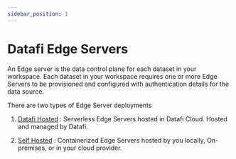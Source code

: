 ```yaml
---
sidebar_position: 1
---
```


# Datafi Edge Servers 

An Edge server is the data control plane for each dataset in your workspace. Each dataset in your workspace requires one or more Edge Servers to be provisioned and configured with authentication details for the data source.

There are two types of Edge Server deployments

1. [Datafi Hosted](./2.datafi-hosted.md) : Serverless Edge Servers hosted in Datafi Cloud. Hosted and managed by Datafi.

2. [Self Hosted](./3.self-hosted.md) : Containerized Edge Servers hosted by you locally, On-premises, or in your cloud provider. 



